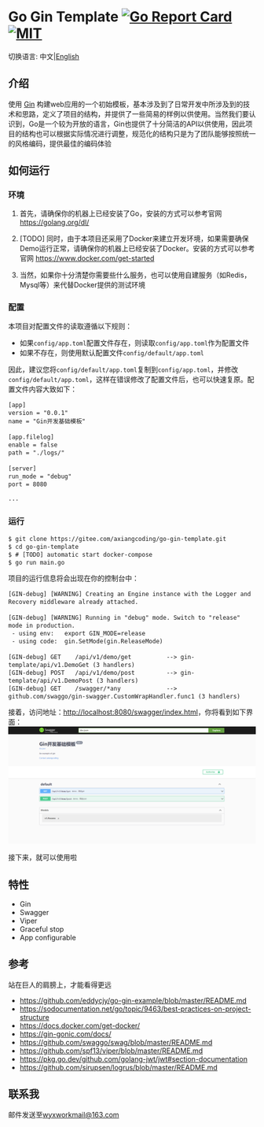 # Go Gin Template [![Go Report Card](https://goreportcard.com/badge/gitee.com/axiangcoding/go-gin-template)](https://goreportcard.com/report/gitee.com/axiangcoding/go-gin-template) [![MIT](https://img.shields.io/badge/license-MIT-green.svg)](./LICENSE)

切换语言: 中文|[English](./README.md)

## 介绍

使用 [Gin](https://github.com/gin-gonic/gin) 构建web应用的一个初始模板，基本涉及到了日常开发中所涉及到的技术和思路，定义了项目的结构，并提供了一些简易的样例以供使用。当然我们要认识到，Go是一个较为开放的语言，Gin也提供了十分简洁的API以供使用，因此项目的结构也可以根据实际情况进行调整，规范化的结构只是为了团队能够按照统一的风格编码，提供最佳的编码体验


## 如何运行

### 环境

1. 首先，请确保你的机器上已经安装了Go，安装的方式可以参考官网 https://golang.org/dl/

2. [TODO] 同时，由于本项目还采用了Docker来建立开发环境，如果需要确保Demo运行正常，请确保你的机器上已经安装了Docker。安装的方式可以参考官网 https://www.docker.com/get-started

3. 当然，如果你十分清楚你需要些什么服务，也可以使用自建服务（如Redis，Mysql等）来代替Docker提供的测试环境

### 配置
本项目对配置文件的读取遵循以下规则：
- 如果`config/app.toml`配置文件存在，则读取`config/app.toml`作为配置文件
- 如果不存在，则使用默认配置文件`config/default/app.toml`

因此，建议您将`config/default/app.toml`复制到`config/app.toml`，并修改`config/default/app.toml`，这样在错误修改了配置文件后，也可以快速复原。配置文件内容大致如下：

```
[app]
version = "0.0.1"
name = "Gin开发基础模板"

[app.filelog]
enable = false
path = "./logs/"

[server]
run_mode = "debug"
port = 8080

···
```

### 运行
```
$ git clone https://gitee.com/axiangcoding/go-gin-template.git
$ cd go-gin-template
$ # [TODO] automatic start docker-compose
$ go run main.go
```

项目的运行信息将会出现在你的控制台中：

```
[GIN-debug] [WARNING] Creating an Engine instance with the Logger and Recovery middleware already attached.

[GIN-debug] [WARNING] Running in "debug" mode. Switch to "release" mode in production.
 - using env:   export GIN_MODE=release
 - using code:  gin.SetMode(gin.ReleaseMode)

[GIN-debug] GET    /api/v1/demo/get          --> gin-template/api/v1.DemoGet (3 handlers)
[GIN-debug] POST   /api/v1/demo/post         --> gin-template/api/v1.DemoPost (3 handlers)
[GIN-debug] GET    /swagger/*any             --> github.com/swaggo/gin-swagger.CustomWrapHandler.func1 (3 handlers)
```
接着，访问地址：[http://localhost:8080/swagger/index.html](http://localhost:8080/swagger/index.html)，你将看到如下界面：
![image](docs/swagger-image.png)

接下来，就可以使用啦

## 特性

- Gin
- Swagger
- Viper
- Graceful stop
- App configurable

## 参考

站在巨人的肩膀上，才能看得更远

- https://github.com/eddycjy/go-gin-example/blob/master/README.md
- https://sodocumentation.net/go/topic/9463/best-practices-on-project-structure
- https://docs.docker.com/get-docker/
- https://gin-gonic.com/docs/
- https://github.com/swaggo/swag/blob/master/README.md
- https://github.com/spf13/viper/blob/master/README.md
- https://pkg.go.dev/github.com/golang-jwt/jwt#section-documentation
- https://github.com/sirupsen/logrus/blob/master/README.md

## 联系我

邮件发送至<wyxworkmail@163.com>


